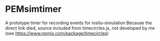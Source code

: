 # PEMsimtimer
A prototype timer for recording events for insitu-simulation
Because the direct link died, source included from timecircles.js, not developed by me (see https://www.npmjs.com/package/timecircles)
